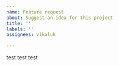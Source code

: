 ```yaml
---
name: Feature request
about: Suggest an idea for this project
title: ''
labels: ''
assignees: vikaluk

---
```


test test test

